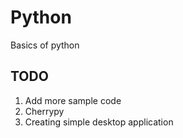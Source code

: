 # Python
Basics of python

## TODO
1. Add more sample code
2. Cherrypy 
3. Creating simple desktop application
